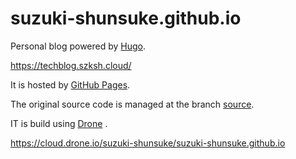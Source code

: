 # suzuki-shunsuke.github.io

Personal blog powered by [Hugo](https://gohugo.io/).

https://techblog.szksh.cloud/

It is hosted by [GitHub Pages](https://pages.github.com/).

The original source code is managed at the branch [source](https://github.com/suzuki-shunsuke/suzuki-shunsuke.github.io/tree/source).

IT is build using [Drone](https://drone.io/) .

https://cloud.drone.io/suzuki-shunsuke/suzuki-shunsuke.github.io
